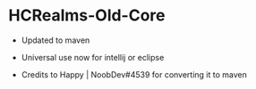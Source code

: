# HCRealms-Old-Core

* Updated to maven
* Universal use now for intellij or eclipse 

* Credits to Happy | NoobDev#4539 for converting it to maven